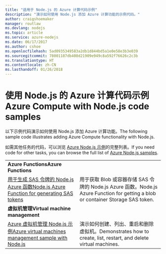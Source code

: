 ```yaml
---
title: "适用于 Node.js 的 Azure 计算代码示例"
description: "演示如何使用 Node.js 添加 Azure 计算功能的示例代码。"
author: craigshoemaker
manager: routlaw
ms.devlang: nodejs
ms.topic: article
ms.service: azure-nodejs
ms.date: 06/17/2017
ms.author: cshoe
ms.openlocfilehash: 5ad0935349583a2db1d844bd5a1e0e58e3b3e039
ms.sourcegitcommit: 78001187db408d21909e949c8a592f76626c2c3b
ms.translationtype: HT
ms.contentlocale: zh-CN
ms.lasthandoff: 01/26/2018
---
```

# <a name="azure-compute-with-nodejs-code-samples"></a><span data-ttu-id="b50b7-103">使用 Node.js 的 Azure 计算代码示例</span><span class="sxs-lookup"><span data-stu-id="b50b7-103">Azure Compute with Node.js code samples</span></span>

<span data-ttu-id="b50b7-104">以下示例代码演示如何使用 Node.js 添加 Azure 计算功能。</span><span class="sxs-lookup"><span data-stu-id="b50b7-104">The following sample code illustrates adding Azure Compute functionality with Node.js.</span></span>

<span data-ttu-id="b50b7-105">如需其他任务的代码，可以浏览 [Azure Node.js 示例](https://azure.microsoft.com/resources/samples/?term=nodejs)的完整列表。</span><span class="sxs-lookup"><span data-stu-id="b50b7-105">If you need code for other tasks, you can browse the full list of [Azure Node.js samples](https://azure.microsoft.com/resources/samples/?term=nodejs).</span></span>

| | |
|---|---|
| <span data-ttu-id="b50b7-106">**Azure Functions**</span><span class="sxs-lookup"><span data-stu-id="b50b7-106">**Azure Functions**</span></span> ||
| [<span data-ttu-id="b50b7-107">用于生成 SAS 令牌的 Node.js Azure 函数</span><span class="sxs-lookup"><span data-stu-id="b50b7-107">Node.js Azure Function for generating SAS tokens</span></span>](https://azure.microsoft.com/resources/samples/functions-node-sas-token/) | <span data-ttu-id="b50b7-108">用于获取 Blob 或容器存储 SAS 令牌的 Node.js Azure 函数。</span><span class="sxs-lookup"><span data-stu-id="b50b7-108">Node.js Azure Function for getting a blob or container Storage SAS token.</span></span> |
| <span data-ttu-id="b50b7-109">**虚拟机管理**</span><span class="sxs-lookup"><span data-stu-id="b50b7-109">**Virtual machine management**</span></span> ||
| [<span data-ttu-id="b50b7-110">Azure 虚拟机管理 Node.js 示例</span><span class="sxs-lookup"><span data-stu-id="b50b7-110">Azure virtual machines management sample with Node.js</span></span>](https://github.com/Azure-Samples/storage-blob-node-getting-started) | <span data-ttu-id="b50b7-111">演示如何创建、列出、重启和删除虚拟机。</span><span class="sxs-lookup"><span data-stu-id="b50b7-111">Demonstrates how to create, list, restart, and delete virtual machines.</span></span> |